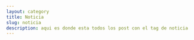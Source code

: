 ```yaml
---
layout: category
title: Noticia
slug: noticia
description: aqui es donde esta todos los post con el tag de noticia
---
```

